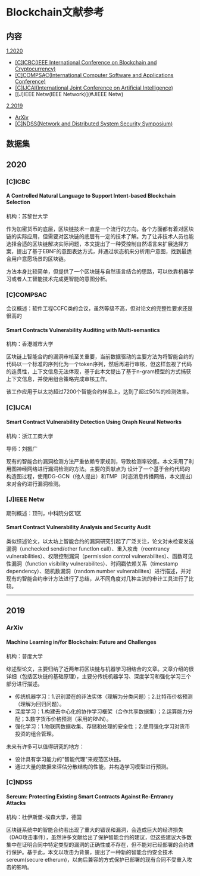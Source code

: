 # Blockchain文献参考

## 内容

[1.2020](#2020)

- [[C]ICBC(IEEE International Conference on Blockchain and Cryptocurrency)](#[C]ICBC)
- [[C]COMPSAC(International Computer Software and Applications Conference)](#[C]COMPSAC)
- [[C]IJCAI(International Joint Conference on Artificial Intelligence)](#[C]IJCAI)
- [[J]IEEE Netw(IEEE Network)](#JIEEE Netw)

[2.2019](#2019)

- [ArXiv](#ArXiv)
- [[C]NDSS(Network and Distributed System Security Symposium)](#[C]NDSS)

## 数据集



## <span id="2020">2020</span>

### [C]ICBC

#### A Controlled Natural Language to Support Intent-based Blockchain Selection

机构：苏黎世大学

作为加密货币的底层，区块链技术一直是一个流行的方向。各个方面都有着对区块链的实际应用，但需要对区块链的底层有一定的技术了解。为了让非技术人员也能选择合适的区块链解决实际问题，本文提出了一种受控制自然语言来扩展选择方案，提出了基于EBNF的意图表达方式，并通过状态机来分析用户意图，找到最适合用户意愿场景的区块链。

方法本身比较简单，但提供了一个区块链与自然语言结合的思路，可以依靠机器学习或者人工智能技术完成更智能的意图分析。

### [C]COMPSAC

会议概述：软件工程CCFC类的会议，虽然等级不高，但对论文的完整性要求还是很高的

#### Smart Contracts Vulnerability Auditing with Multi-semantics

机构：香港城市大学

区块链上智能合约的漏洞审核至关重要，当前数据驱动的主要方法为将智能合约的代码以一个标准的序列化为一个token序列，然后再进行审核，但这样忽视了代码的连贯性，上下文信息无法体现，基于此本文提出了基于n-gram模型的方式捕获上下文信息，并使用组合策略完成审核工作。

该工作应用于以太坊超过7200个智能合约样品上，达到了超过50%的检测效率。

### [C]IJCAI

#### Smart Contract Vulnerability Detection Using Graph Neural Networks

机构：浙江工商大学

导师：刘振广

现有的智能合约漏洞检测方法严重依赖专家规则，导致检测率较低。本文采用了利用图神经网络进行漏洞检测的方法。主要的贡献点为  设计了一个基于合约代码的构造图过程，使用DG-GCN（他人提出）和TMP（时态消息传播网络，本文提出）来对合约进行漏洞检测。

### [J]IEEE Netw

期刊概述：顶刊，中科院分区1区

#### Smart Contract Vulnerability Analysis and Security Audit

类似综述论文，以太坊上智能合约的漏洞研究引起了广泛关注，论文对未检查发送漏洞（unchecked send/other functIon call）、重入攻击（reentrancy vulnerabilities）、权限控制漏洞（permission control vulnerabilites）、函数可见性漏洞（function visibility vulnerabilites）、时间戳依赖关系（timestamp dependency）、随机数漏洞（random number vulnerabilites）进行描述，并对现有的智能合约审计方法进行了总结，从不同角度对几种主流的审计工具进行了比较。

------------------------------------------------------------------------------------------

## <span id="2019">2019</span>

### ArXiv

#### Machine Learning in/for Blockchain: Future and Challenges

机构：普度大学

综述型论文，主要归纳了近两年将区块链与机器学习相结合的文章。文章介绍的很详细（包括区块链的基础原理），主要分传统机器学习、深度学习和强化学习三个部分进行描述。

- 传统机器学习：1.识别潜在的非法实体（理解为分类问题）；2.比特币价格预测（理解为回归问题）。
- 深度学习：1.构建去中心化的协作学习框架（合作共享数据集）；2.运算能力分配；3.数字货币价格预测（采用的RNN）。
- 强化学习：1.物联网数据收集、存储和处理的安全性；2.使用强化学习对货币投资的组合管理。

未来有许多可以值得研究的地方：

- 设计具有学习能力的"智能代理"来规范区块链。
- 通过大量的数据来评估分散结构的性能，并构造学习模型进行预测。

### [C]NDSS

#### Sereum: Protecting Existing Smart Contracts Against Re-Entrancy Attacks

机构：杜伊斯堡-埃森大学，德国

区块链系统中的智能合约若出现了重大的错误和漏洞，会造成巨大的经济损失（DAO攻击事件），虽然许多文献给出了保护智能合约的建议，但这些建议大多数集中在证明合同中特定类型的漏洞的正确性或不存在，但不能对已经部署的合约进行保护。基于此，本文以攻击为背景，提出了一种新的智能合约安全技术sereum(secure etherum)，以向后兼容的方式保护已部署的现有合同不受重入攻击的影响。





